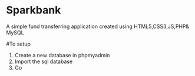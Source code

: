 # Sparkbank
A simple fund transferring application created using HTML5,CSS3,JS,PHP& MySQL

#To setup
1. Create a new database in phpmyadmin
2. Import the sql database
3. Go
